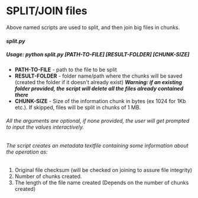 # **SPLIT/JOIN files**

Above named scripts are used to split, and then join big files in chunks.
#### *split.py* 
##### Usage: python split.py \[PATH-TO-FILE\] \[RESULT-FOLDER\] \[CHUNK-SIZE\]
  - **PATH-TO-FILE** - path to the file to be split
  - **RESULT-FOLDER** - folder name/path where the chunks will be saved (created the folder if it doesn't already exist)
    ***Warning: if an existing folder provided, the script will delete all the files already contained there***
  - **CHUNK-SIZE** - Size of the information chunk in bytes (ex 1024 for 1Kb etc.).
    If skipped, files will be split in chunks of 1 MB.
###### All the arguments are optional, if none provided, the user will get prompted to input the values interactively.
###### The script creates an metadata textfile containing some information about the operation as:
1. Original file checksum (will be checked on joining to assure file integrity)
2. Number of chunks created.
3. The length of the file name created (Depends on the number of chunks created)
